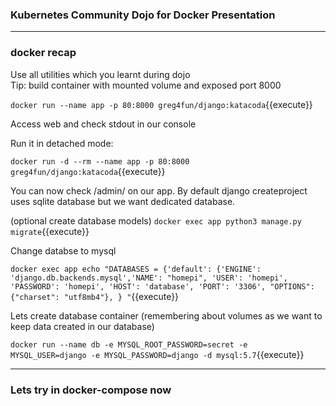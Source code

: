 ### Kubernetes Community Dojo for Docker Presentation
---  
### docker recap

Use all utilities which you learnt during dojo  
Tip: build container with mounted volume and exposed port 8000

`docker run --name app -p 80:8000 greg4fun/django:katacoda`{{execute}}

Access web and check stdout in our console

Run it in detached mode:

`docker run -d --rm --name app -p 80:8000 greg4fun/django:katacoda`{{execute}}
 

You can now check /admin/ on our app. By default django createproject uses sqlite database but we want dedicated
database. 

(optional create database models)
`docker exec app python3 manage.py migrate`{{execute}}

Change databse to mysql


`docker exec app echo "DATABASES = {'default': {'ENGINE': 'django.db.backends.mysql','NAME': "homepi", 'USER': 'homepi', 'PASSWORD': 'homepi', 'HOST': 'database', 'PORT': '3306', "OPTIONS": {"charset": "utf8mb4"}, } "`{{execute}}


Lets create database container (remembering about volumes as we want to keep data created in our database)

`docker run --name db -e MYSQL_ROOT_PASSWORD=secret -e MYSQL_USER=django -e MYSQL_PASSWORD=django -d mysql:5.7`{{execute}}


---

### Lets try in docker-compose now

